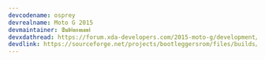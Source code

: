 ```yaml
---
devcodename: osprey
devrealname: Moto G 2015
devmaintainer: 𝕾𝖚𝖇𝖎𝖓𝖘𝖒𝖆𝖓𝖎
devxdathread: https://forum.xda-developers.com/2015-moto-g/development/rom-bootleggers-rom-t3775567
devdlink: https://sourceforge.net/projects/bootleggersrom/files/builds/osprey/
---
```


